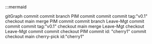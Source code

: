 :::mermaid

gitGraph
    commit
    commit
    branch PIM
    commit
    commit
    commit tag:"v0.1"
    checkout main
    merge PIM
    commit
    commit
    branch Leave-Mgt
    commit
    commit
    commit tag:"v0.1"
    checkout main
    merge Leave-Mgt
    checkout Leave-Mgt
    commit
    commit
    checkout PIM
    commit id: "cherry1"
    commit
    checkout main
    cherry-pick id:"cherry1"
     

    

    